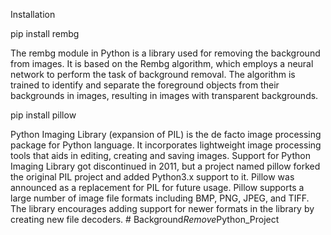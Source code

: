 Installation

pip install rembg 

The rembg module in Python is a library used for removing the background from images. It is based on the Rembg algorithm, which employs a neural network to perform the task of background removal. The algorithm is trained to identify and separate the foreground objects from their backgrounds in images, resulting in images with transparent backgrounds.

pip install pillow

Python Imaging Library (expansion of PIL) is the de facto image processing package for Python language. It incorporates lightweight image processing tools that aids in editing, creating and saving images. Support for Python Imaging Library got discontinued in 2011, but a project named pillow forked the original PIL project and added Python3.x support to it. Pillow was announced as a replacement for PIL for future usage. Pillow supports a large number of image file formats including BMP, PNG, JPEG, and TIFF. The library encourages adding support for newer formats in the library by creating new file decoders.
#   B a c k g r o u n d _ R e m o v e _ P y t h o n _ P r o j e c t  
 